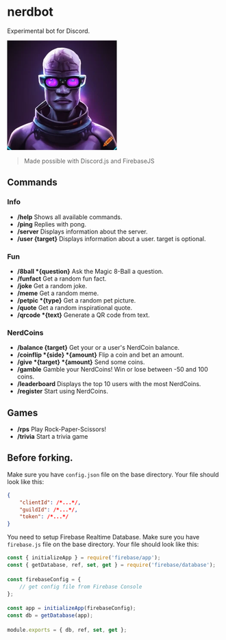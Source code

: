 # nerdbot
Experimental bot for Discord.

![logo](/images/logo.png)
> Made possible with Discord.js and FirebaseJS

## Commands

### Info

- **/help** Shows all available commands.
- **/ping** Replies with pong.
- **/server** Displays information about the server.
- **/user {target}** Displays information about a user. target is optional.

### Fun

- **/8ball \*{question}** Ask the Magic 8-Ball a question.
- **/funfact** Get a random fun fact.
- **/joke** Get a random joke.
- **/meme** Get a random meme.
- **/petpic \*{type}** Get a random pet picture.
- **/quote** Get a random inspirational quote.
- **/qrcode \*{text}** Generate a QR code from text.

### NerdCoins

- **/balance {target}** Get your or a user's NerdCoin balance.
- **/coinflip \*{side} \*{amount}** Flip a coin and bet an amount.
- **/give \*{target} \*{amount}** Send some coins.
- **/gamble** Gamble your NerdCoins! Win or lose between -50 and 100 coins.
- **/leaderboard** Displays the top 10 users with the most NerdCoins.
- **/register** Start using NerdCoins.

## Games
- **/rps** Play Rock-Paper-Scissors!
- **/trivia** Start a trivia game

## Before forking.
Make sure you have `config.json` file on the base directory. Your file should look like this:
```json
{
    "clientId": /*...*/,
    "guildId": /*...*/,
    "token": /*...*/
}
```

You need to setup Firebase Realtime Database. Make sure you have `firebase.js` file on the base directory. Your file should look like this:
```js
const { initializeApp } = require('firebase/app');
const { getDatabase, ref, set, get } = require('firebase/database');

const firebaseConfig = {
    // get config file from Firebase Console
};

const app = initializeApp(firebaseConfig);
const db = getDatabase(app);

module.exports = { db, ref, set, get };

```